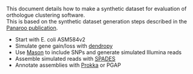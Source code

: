 This document details how to make a synthetic dataset for evaluation of orthologue clustering software.     
This is based on the synthetic dataset generation steps described in the [Panaroo publication](https://genomebiology.biomedcentral.com/articles/10.1186/s13059-020-02090-4).     

*	Start with E. coli ASM584v2
*	Simulate gene gain/loss with [dendropy](https://dendropy.org/) 
*	Use [Mason](https://www.seqan.de/apps/mason/) to include SNPs and generate simulated Illumina reads
*	Assemble simulated reads with [SPADES](https://cab.spbu.ru/software/spades/)
*	Annotate assemblies with [Prokka](https://github.com/tseemann/prokka) or PGAP
